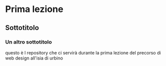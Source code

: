 # Prima lezione
## Sottotitolo
### Un altro sottotitolo

questo è l repository che ci servirà durante la prima lezione del precorso di web design all'isia di urbino
